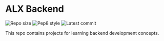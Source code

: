 # ALX Backend

![Repo size](https://img.shields.io/github/repo-size/tarto-4/alx-backend)
![Pep8 style](https://img.shields.io/badge/PEP8-style%20guide-purple?style=round-square)
![Latest commit](https://img.shields.io/github/last-commit/tarto-4/alx-backend/main?style=round-square)

This repo contains projects for learning backend development concepts.
